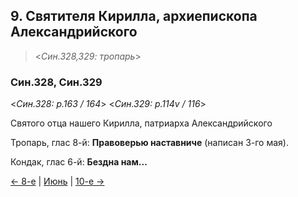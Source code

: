 
## 9. Святителя Кирилла, архиепископа Александрийского

> <*Син.328,329: тропарь*>

### Син.328, Син.329

<*Син.328: p.163 / 164*>
<*Син.329: p.114v / 116*>

Святого отца нашего Кирилла, патриарха Александрийского

Тропарь, глас 8-й: **Правоверью наставниче** (написан 3-го мая). 

Кондак, глас 6-й: **Бездна нам...**

[← 8-е](06_08_SAB.ru.md) | [Июнь](README.md#9-й) | [10-е →](06_10_SAB.ru.md)
